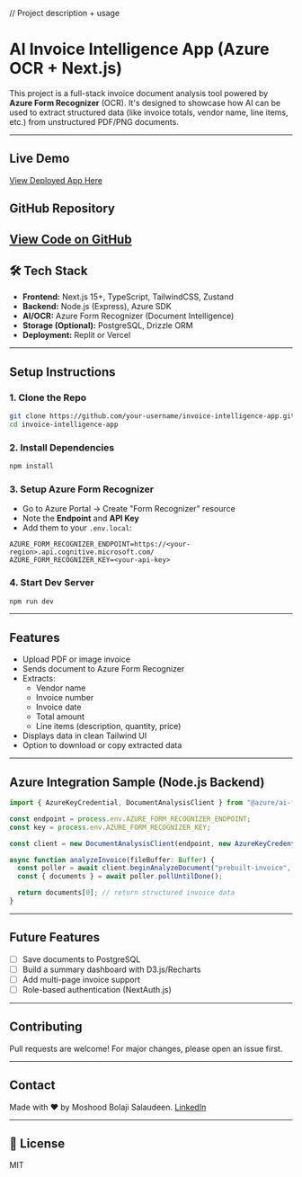 // Project description + usage

# AI Invoice Intelligence App (Azure OCR + Next.js)

This project is a full-stack invoice document analysis tool powered by **Azure Form Recognizer** (OCR). It's designed to showcase how AI can be used to extract structured data (like invoice totals, vendor name, line items, etc.) from unstructured PDF/PNG documents.

---

## Live Demo
[ View Deployed App Here](https://your-replit-or-vercel-link)

## GitHub Repository
[ View Code on GitHub](https://github.com/your-username/invoice-intelligence-app)
---

## 🛠 Tech Stack
- **Frontend:** Next.js 15+, TypeScript, TailwindCSS, Zustand
- **Backend:** Node.js (Express), Azure SDK
- **AI/OCR:** Azure Form Recognizer (Document Intelligence)
- **Storage (Optional):** PostgreSQL, Drizzle ORM
- **Deployment:** Replit or Vercel

---

## Setup Instructions

### 1. Clone the Repo
```bash
git clone https://github.com/your-username/invoice-intelligence-app.git
cd invoice-intelligence-app
```

### 2. Install Dependencies
```bash
npm install
```

### 3. Setup Azure Form Recognizer
- Go to Azure Portal → Create "Form Recognizer" resource
- Note the **Endpoint** and **API Key**
- Add them to your `.env.local`:
```env
AZURE_FORM_RECOGNIZER_ENDPOINT=https://<your-region>.api.cognitive.microsoft.com/
AZURE_FORM_RECOGNIZER_KEY=<your-api-key>
```

### 4. Start Dev Server
```bash
npm run dev
```

---

## Features
- Upload PDF or image invoice
- Sends document to Azure Form Recognizer
- Extracts:
  - Vendor name
  - Invoice number
  - Invoice date
  - Total amount
  - Line items (description, quantity, price)
- Displays data in clean Tailwind UI
- Option to download or copy extracted data

---

## Azure Integration Sample (Node.js Backend)
```ts
import { AzureKeyCredential, DocumentAnalysisClient } from "@azure/ai-form-recognizer";

const endpoint = process.env.AZURE_FORM_RECOGNIZER_ENDPOINT;
const key = process.env.AZURE_FORM_RECOGNIZER_KEY;

const client = new DocumentAnalysisClient(endpoint, new AzureKeyCredential(key));

async function analyzeInvoice(fileBuffer: Buffer) {
  const poller = await client.beginAnalyzeDocument("prebuilt-invoice", fileBuffer);
  const { documents } = await poller.pollUntilDone();

  return documents[0]; // return structured invoice data
}
```

---

## Future Features
- [ ] Save documents to PostgreSQL
- [ ] Build a summary dashboard with D3.js/Recharts
- [ ] Add multi-page invoice support
- [ ] Role-based authentication (NextAuth.js)

---

## Contributing
Pull requests are welcome! For major changes, please open an issue first.

---

## Contact
Made with ❤️ by Moshood Bolaji Salaudeen. [LinkedIn](https://linkedin.com/in/moshood-bolaji-salaudeen)

---

## 📜 License
MIT
